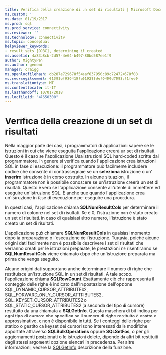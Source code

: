 ```yaml
---
title: Verifica della creazione di un set di risultati | Microsoft Docs
ms.custom: ''
ms.date: 01/19/2017
ms.prod: sql
ms.prod_service: connectivity
ms.reviewer: ''
ms.technology: connectivity
ms.topic: conceptual
helpviewer_keywords:
- result sets [ODBC], determining if created
ms.assetid: 4a83b8cb-2d57-4e64-b497-80bd587ee1f9
author: MightyPen
ms.author: genemi
manager: craigg
ms.openlocfilehash: db287e729678f54aaf637950c89c724724678f08
ms.sourcegitcommit: 61381ef939415fe019285def9450d7583df1fed0
ms.translationtype: MT
ms.contentlocale: it-IT
ms.lasthandoff: 10/01/2018
ms.locfileid: "47650300"
---
```

# <a name="was-a-result-set-created"></a>Verifica della creazione di un set di risultati
Nella maggior parte dei casi, i programmatori di applicazioni sapere se le istruzioni in cui che viene eseguita l'applicazione creerà un set di risultati. Questo è il caso se l'applicazione Usa istruzioni SQL hard-coded scritte dal programmatore. In genere si verifica quando l'applicazione crea istruzioni SQL in fase di esecuzione: il programmatore può facilmente includere codice che consente di contrassegnare se un **seleziona** istruzione o un' **inserire** istruzione è in corso costruito. In alcune situazioni, il programmatore non è possibile conoscere se un'istruzione creerà un set di risultati. Questo è vero se l'applicazione consente all'utente di immettere ed eseguire un'istruzione SQL. È anche true quando l'applicazione crea un'istruzione in fase di esecuzione per eseguire una procedura.  
  
 In questi casi, l'applicazione chiama **SQLNumResultCols** per determinare il numero di colonne nel set di risultati. Se è 0, l'istruzione non è stato creato un set di risultati. in caso di qualsiasi altro numero, l'istruzione è stato creato un set di risultati.  
  
 L'applicazione può chiamare **SQLNumResultCols** in qualsiasi momento dopo la preparazione o l'esecuzione dell'istruzione. Tuttavia, poiché alcune origini dati facilmente non è possibile descrivere i set di risultati che verranno creati per le istruzioni preparate, le prestazioni ne risentiranno se **SQLNumResultCols** viene chiamato dopo che un'istruzione preparata ma prima che venga eseguito.  
  
 Alcune origini dati supportano anche determinare il numero di righe che restituisce un'istruzione SQL in un set di risultati. A tale scopo, l'applicazione chiama **SQLRowCount**. Esattamente ciò che rappresenta il conteggio delle righe è indicato dall'impostazione dell'opzione SQL_DYNAMIC_CURSOR_ATTRIBUTES2, SQL_FORWARD_ONLY_CURSOR_ATTRIBUTES2, SQL_KEYSET_CURSOR_ATTRIBUTES2 o SQL_STATIC_CURSOR_ATTRIBUTES2 (a seconda del tipo di cursore) restituito da una chiamata a **SQLGetInfo**. Questa maschera di bit indica per ogni tipo di cursore che specifica se il numero di righe restituito è esatto e approssimativo, o non è disponibile in tutti. Se i conteggi delle righe per statico o gestito da keyset dei cursori sono interessati dalle modifiche apportate attraverso **SQLBulkOperations** oppure **SQLSetPos**, o per gli aggiornamenti posizionati o le istruzioni delete, dipende da altri bit restituiti dagli stessi argomenti opzione elencati in precedenza. Per altre informazioni, vedere la [SQLGetInfo](../../../odbc/reference/syntax/sqlgetinfo-function.md) descrizione della funzione.
